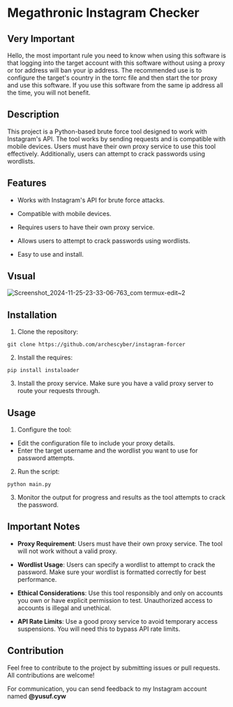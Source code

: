 # Megathronic Instagram Checker

## Very Important 

Hello, the most important rule you need to know when using this software is that logging into the target account with this software without using a proxy or tor address will ban your ip address. The recommended use is to configure the target's country in the torrc file and then start the tor proxy and use this software. If you use this software from the same ip address all the time, you will not benefit.

## Description

This project is a Python-based brute force tool designed to work with Instagram's API. The tool works by sending requests and is compatible with mobile devices. Users must have their own proxy service to use this tool effectively. Additionally, users can attempt to crack passwords using wordlists.

## Features

- Works with Instagram's API for brute force attacks.
- Compatible with mobile devices.
- Requires users to have their own proxy service.
- Allows users to attempt to crack passwords using wordlists.

- Easy to use and install.
## Vısual 

![Screenshot_2024-11-25-23-33-06-763_com termux-edit~2](https://github.com/user-attachments/assets/20f015d0-0d24-4bd8-8f74-00ee0da471a5)


## Installation

1. Clone the repository:

```
git clone https://github.com/archescyber/instagram-forcer
```

2. Install the requires:

```
pip install instaloader
```

3. Install the proxy service.  Make sure you have a valid proxy server to route your requests through.

## Usage

1. Configure the tool:
- Edit the configuration file to include your proxy details.
- Enter the target username and the wordlist you want to use for password attempts.

2. Run the script:

```
python main.py
```

3. Monitor the output for progress and results as the tool attempts to crack the password.

## Important Notes

- **Proxy Requirement**: Users must have their own proxy service. The tool will not work without a valid proxy.

- **Wordlist Usage**: Users can specify a wordlist to attempt to crack the password. Make sure your wordlist is formatted correctly for best performance.

- **Ethical Considerations**: Use this tool responsibly and only on accounts you own or have explicit permission to test. Unauthorized access to accounts is illegal and unethical.
- **API Rate Limits**: Use a good proxy service to avoid temporary access suspensions. You will need this to bypass API rate limits.

## Contribution

Feel free to contribute to the project by submitting issues or pull requests. All contributions are welcome!   

For communication, you can send feedback to my Instagram account named **@yusuf.cyw**
